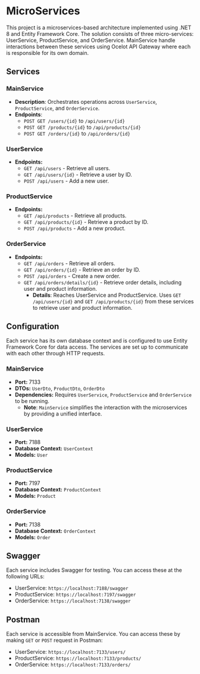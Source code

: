 # MicroServices

This project is a microservices-based architecture implemented using .NET 8 and Entity Framework Core. The solution consists of three micro-services: UserService, ProductService, and OrderService. MainService handle interactions between these services using Ocelot API Gateway where each is responsible for its own domain.

## Services

### MainService

- **Description**: Orchestrates operations across `UserService`, `ProductService`, and `OrderService`.
- **Endpoints**:
  - `POST GET /users/{id}` to `/api/users/{id}`
  - `POST GET /products/{id}` to `/api/products/{id}`
  - `POST GET /orders/{id}` to `/api/orders/{id}`

### UserService

- **Endpoints:**
  - `GET /api/users` - Retrieve all users.
  - `GET /api/users/{id}` - Retrieve a user by ID.
  - `POST /api/users` - Add a new user.

### ProductService

- **Endpoints:**
  - `GET /api/products` - Retrieve all products.
  - `GET /api/products/{id}` - Retrieve a product by ID.
  - `POST /api/products` - Add a new product.

### OrderService

- **Endpoints:**
  - `GET /api/orders` - Retrieve all orders.
  - `GET /api/orders/{id}` - Retrieve an order by ID.
  - `POST /api/orders` - Create a new order.
  - `GET /api/orders/details/{id}` - Retrieve order details, including user and product information.
    - **Details**: Reaches UserService and ProductService. Uses `GET /api/users/{id}` and `GET /api/products/{id}` from these services to retrieve user and product information.

## Configuration

Each service has its own database context and is configured to use Entity Framework Core for data access. The services are set up to communicate with each other through HTTP requests.

### MainService

- **Port:** 7133
- **DTOs:** `UserDto`, `ProductDto`, `OrderDto`
- **Dependencies:** Requires `UserService`, `ProductService` and `OrderService` to be running.
  - **Note**: `MainService` simplifies the interaction with the microservices by providing a unified interface.

### UserService

- **Port:** 7188
- **Database Context:** `UserContext`
- **Models:** `User`

### ProductService

- **Port:** 7197
- **Database Context:** `ProductContext`
- **Models:** `Product`

### OrderService

- **Port:** 7138
- **Database Context:** `OrderContext`
- **Models:** `Order`

## Swagger

Each service includes Swagger for testing. You can access these at the following URLs:

- UserService: `https://localhost:7188/swagger`
- ProductService: `https://localhost:7197/swagger`
- OrderService: `https://localhost:7138/swagger`

## Postman

Each service is accessible from MainService. You can access these by making `GET` or `POST` request in Postman:

- UserService: `https://localhost:7133/users/`
- ProductService: `https://localhost:7133/products/`
- OrderService: `https://localhost:7133/orders/`
